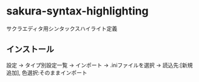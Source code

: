 # sakura-syntax-highlighting
サクラエディタ用シンタックスハイライト定義

## インストール
設定 -> タイプ別設定一覧 -> インポート 
-> .iniファイルを選択 -> 読込先:[新規追加], 色選択:そのままインポート
